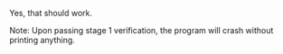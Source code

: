 Yes, that should work.

Note: Upon passing stage 1 verification, the program will crash without printing anything.
